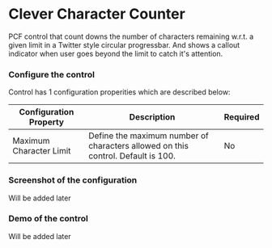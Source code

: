# Clever Character Counter

<!-- [![GitHub Releases](https://img.shields.io/static/v1?label=Download&message=Text%20Analyser&style=for-the-badge&logo=microsoft&color=brightgreen)](https://github.com/Power-Maverick/PCF-Controls/releases/tag/TextAnalyser-v.1.0.0) -->

PCF control that count downs the number of characters remaining w.r.t. a given limit in a Twitter style circular progressbar. And shows a callout indicator when user goes beyond the limit to catch it's attention.

### Configure the control

Control has 1 configuration properities which are described below:

Configuration Property | Description | Required
------------ | ------------- | -------------
Maximum Character Limit | Define the maximum number of characters allowed on this control. Default is 100. | No

### Screenshot of the configuration

Will be added later
<!-- ![TextAnalytics-Configuration](Others/TextAnalytics-Configuration.png) -->

### Demo of the control

Will be added later
<!-- [![TextAnalytics-DemoVideo](https://img.youtube.com/vi/Vksv9q2uMZw/0.jpg)](https://www.youtube.com/watch?v=Vksv9q2uMZw&start=120&end=360) -->
